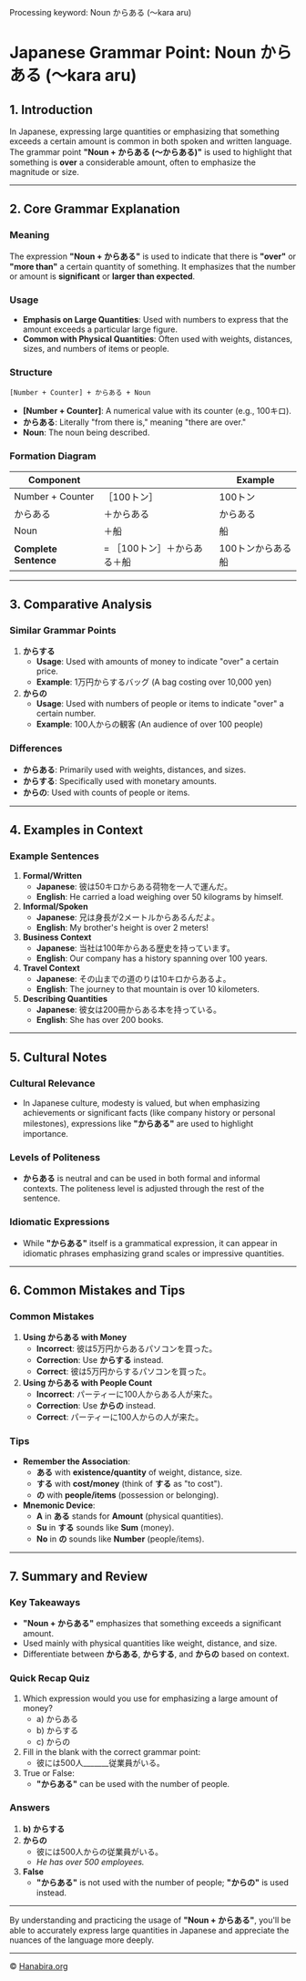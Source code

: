 Processing keyword: Noun からある (〜kara aru)
# Japanese Grammar Point: Noun からある (〜kara aru)

## 1. Introduction
In Japanese, expressing large quantities or emphasizing that something exceeds a certain amount is common in both spoken and written language. The grammar point **"Noun + からある (〜からある)"** is used to highlight that something is **over** a considerable amount, often to emphasize the magnitude or size.

---
## 2. Core Grammar Explanation
### Meaning
The expression **"Noun + からある"** is used to indicate that there is **"over"** or **"more than"** a certain quantity of something. It emphasizes that the number or amount is **significant** or **larger than expected**.
### Usage
- **Emphasis on Large Quantities**: Used with numbers to express that the amount exceeds a particular large figure.
- **Common with Physical Quantities**: Often used with weights, distances, sizes, and numbers of items or people.
### Structure
```
[Number + Counter] + からある + Noun
```
- **[Number + Counter]**: A numerical value with its counter (e.g., 100キロ).
- **からある**: Literally "from there is," meaning "there are over."
- **Noun**: The noun being described.
### Formation Diagram
| **Component**         |                                     | **Example**          |
|-----------------------|-------------------------------------|----------------------|
| Number + Counter      | ［100トン］                          | 100トン              |
| からある              | ＋からある                            | からある             |
| Noun                  | ＋船                                  | 船                   |
| **Complete Sentence** | = ［100トン］＋からある＋船            | 100トンからある船    |
---
## 3. Comparative Analysis
### Similar Grammar Points
1. **からする**
   - **Usage**: Used with amounts of money to indicate "over" a certain price.
   - **Example**: 1万円からするバッグ (A bag costing over 10,000 yen)
2. **からの**
   - **Usage**: Used with numbers of people or items to indicate "over" a certain number.
   - **Example**: 100人からの観客 (An audience of over 100 people)
### Differences
- **からある**: Primarily used with weights, distances, and sizes.
- **からする**: Specifically used with monetary amounts.
- **からの**: Used with counts of people or items.
---
## 4. Examples in Context
### Example Sentences
1. **Formal/Written**
   - **Japanese**: 彼は50キロからある荷物を一人で運んだ。
   - **English**: He carried a load weighing over 50 kilograms by himself.
2. **Informal/Spoken**
   - **Japanese**: 兄は身長が2メートルからあるんだよ。
   - **English**: My brother's height is over 2 meters!
3. **Business Context**
   - **Japanese**: 当社は100年からある歴史を持っています。
   - **English**: Our company has a history spanning over 100 years.
4. **Travel Context**
   - **Japanese**: その山までの道のりは10キロからあるよ。
   - **English**: The journey to that mountain is over 10 kilometers.
5. **Describing Quantities**
   - **Japanese**: 彼女は200冊からある本を持っている。
   - **English**: She has over 200 books.
---
## 5. Cultural Notes
### Cultural Relevance
- In Japanese culture, modesty is valued, but when emphasizing achievements or significant facts (like company history or personal milestones), expressions like **"からある"** are used to highlight importance.
### Levels of Politeness
- **からある** is neutral and can be used in both formal and informal contexts. The politeness level is adjusted through the rest of the sentence.
### Idiomatic Expressions
- While **"からある"** itself is a grammatical expression, it can appear in idiomatic phrases emphasizing grand scales or impressive quantities.
---
## 6. Common Mistakes and Tips
### Common Mistakes
1. **Using からある with Money**
   - **Incorrect**: 彼は5万円からあるパソコンを買った。
   - **Correction**: Use **からする** instead.
   - **Correct**: 彼は5万円からするパソコンを買った。
2. **Using からある with People Count**
   - **Incorrect**: パーティーに100人からある人が来た。
   - **Correction**: Use **からの** instead.
   - **Correct**: パーティーに100人からの人が来た。
### Tips
- **Remember the Association**:
  - **ある** with **existence/quantity** of weight, distance, size.
  - **する** with **cost/money** (think of **する** as "to cost").
  - **の** with **people/items** (possession or belonging).
- **Mnemonic Device**:
  - **A** in **ある** stands for **Amount** (physical quantities).
  - **Su** in **する** sounds like **Sum** (money).
  - **No** in **の** sounds like **Number** (people/items).
---
## 7. Summary and Review
### Key Takeaways
- **"Noun + からある"** emphasizes that something exceeds a significant amount.
- Used mainly with physical quantities like weight, distance, and size.
- Differentiate between **からある**, **からする**, and **からの** based on context.
### Quick Recap Quiz
1. Which expression would you use for emphasizing a large amount of money?
   - a) からある
   - b) からする
   - c) からの
2. Fill in the blank with the correct grammar point:
   - 彼には500人_______従業員がいる。
3. True or False:
   - **"からある"** can be used with the number of people.
### Answers
1. **b) からする**
2. **からの**
   - 彼には500人からの従業員がいる。
   - *He has over 500 employees.*
3. **False**
   - **"からある"** is not used with the number of people; **"からの"** is used instead.
---
By understanding and practicing the usage of **"Noun + からある"**, you'll be able to accurately express large quantities in Japanese and appreciate the nuances of the language more deeply.


---

© [Hanabira.org](https://hanabira.org)
